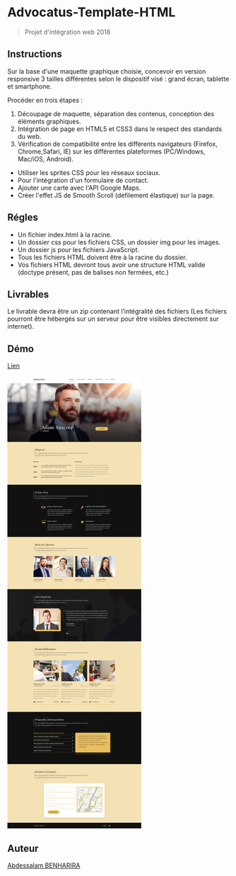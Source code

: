 # Advocatus-Template-HTML

> Projet d'intégration web 2018

## Instructions

Sur la base d'une maquette graphique choisie, concevoir en version responsive 3 tailles différentes selon le dispositif visé : grand écran, tablette et smartphone.

Procéder en trois étapes :

1) Découpage de maquette, séparation des contenus, conception des éléments graphiques.
2) Intégration de page en HTML5 et CSS3 dans le respect des standards du web.
3) Vérification de compatibilité entre les différents navigateurs (Firefox, Chrome,Safari, IE) sur les différentes plateformes (PC/Windows, Mac/iOS, Android).

* Utiliser les sprites CSS pour les réseaux sociaux.
* Pour l'intégration d'un formulaire de contact.
* Ajouter une carte avec l'API Google Maps.
* Créer l'effet JS de Smooth Scroll (défilement élastique) sur la page.

## Régles

* Un fichier index.html à la racine.
* Un dossier css pour les fichiers CSS, un dossier img pour les images.
* Un dossier js pour les fichiers JavaScript.
* Tous les fichiers HTML doivent être à la racine du dossier.
* Vos fichiers HTML devront tous avoir une structure HTML valide (doctype présent, pas de balises non fermées, etc.)

## Livrables

Le livrable devra être un zip contenant l’intégralité des fichiers (Les fichiers pourront être hébergés sur un serveur pour être visibles directement sur internet).

## Démo

[Lien](https://abdessalam98.github.io/Advocatus-Template-HTML/)

![screen projet](img/advocatus_site.png)

## Auteur

[Abdessalam BENHARIRA](https://github.com/Abdessalam98/)
